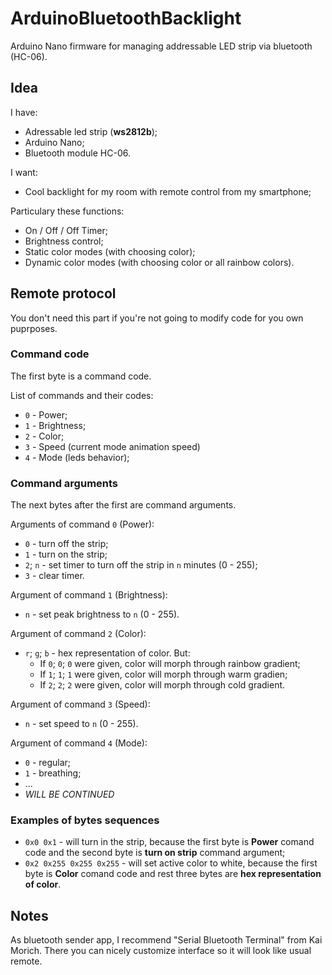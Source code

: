 # ArduinoBluetoothBacklight

Arduino Nano firmware for managing addressable LED strip via bluetooth (HC-06).

## Idea
I have:
- Adressable led strip (**ws2812b**);
- Arduino Nano;
- Bluetooth module HC-06.

I want:
- Cool backlight for my room with remote control from my smartphone;

Particulary these functions:
- On / Off / Off Timer;
- Brightness control;
- Static color modes (with choosing color);
- Dynamic color modes (with choosing color or all rainbow colors).

## Remote protocol
You don't need this part if you're not going to modify code for you own puprposes.

### Command code
The first byte is a command code.

List of commands and their codes:
- `0` - Power;
- `1` - Brightness;
- `2` - Color;
- `3` - Speed (current mode animation speed)
- `4` - Mode (leds behavior);

### Command arguments
The next bytes after the first are command arguments.

Arguments of command `0` (Power):
-  `0` - turn off the strip;
-  `1` - turn on the strip;
-  `2`; `n` - set timer to turn off the strip in `n` minutes (0 - 255);
-  `3` - clear timer.
  
Argument of command `1` (Brightness):
- `n` - set peak brightness to `n` (0 - 255).

Argument of command `2` (Color):
- `r`; `g`; `b` - hex representation of color. But:
  - If `0`; `0`; `0` were given, color will morph through rainbow gradient;
  - If `1`; `1`; `1` were given, color will morph through warm gradien;
  - If `2`; `2`; `2` were given, color will morph through cold gradient.
  

Argument of command `3` (Speed):
- `n` - set speed to `n` (0 - 255).

Argument of command `4` (Mode):
- `0` - regular;
- `1` - breathing;
- ...
- *WILL BE CONTINUED*

### Examples of bytes sequences
- `0x0 0x1` - will turn in the strip, because the first byte is **Power** comand code and the second byte is **turn on strip** command argument;
- `0x2 0x255 0x255 0x255` - will set active color to white, because the first byte is **Color** comand code and rest three bytes are **hex representation of color**.

## Notes
As bluetooth sender app, I recommend "Serial Bluetooth Terminal" from Kai Morich. There you can nicely customize interface so it will look like usual remote. 



 